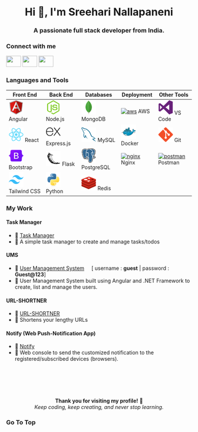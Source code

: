 <h1 align="center">Hi 👋, I'm Sreehari Nallapaneni</h1>
<h3 align="center">A passionate full stack developer from India.</h3>


### Connect with me
[<img src="https://raw.githubusercontent.com/rahuldkjain/github-profile-readme-generator/master/src/images/icons/Social/hackerrank.svg" height="30" width="40">](https://www.hackerrank.com/r151149?hr_r=1)
[<img src="https://camo.githubusercontent.com/28bbd2596707954793abeff9eb24d343c1c78b7bf184b90294b4b190c6097a65/68747470733a2f2f63646e2e6a7364656c6976722e6e65742f6e706d2f73696d706c652d69636f6e7340332e302e312f69636f6e732f6c696e6b6564696e2e737667" height="30" width="40">](https://www.linkedin.com/in/sreehari-nallapaneni-0b1809161/)
[<img src="https://raw.githubusercontent.com/rahuldkjain/github-profile-readme-generator/master/src/images/icons/Social/instagram.svg" height="30" width="40">](https://www.instagram.com/sreehari_nallapaneni/)

### Languages and Tools
| Front End | Back End | Databases | Deployment | Other Tools |
|---|---|---|---|---|
| [<img src="https://raw.githubusercontent.com/devicons/devicon/master/icons/angularjs/angularjs-original.svg" alt="angular" width="40" height="40">](https://angular.io) Angular | [<img src="https://raw.githubusercontent.com/devicons/devicon/master/icons/nodejs/nodejs-original.svg" alt="nodejs" width="40" height="40">](https://nodejs.org) Node.js | [<img src="https://raw.githubusercontent.com/devicons/devicon/master/icons/mongodb/mongodb-original.svg" alt="mongodb" width="40" height="40">](https://www.mongodb.com/) MongoDB | [<img src="https://www.vectorlogo.zone/logos/amazon_aws/amazon_aws-icon.svg" alt="aws" width="40" height="40">](https://aws.amazon.com/) AWS | [<img src="https://raw.githubusercontent.com/devicons/devicon/master/icons/visualstudio/visualstudio-plain.svg" alt="vscode" width="40" height="40">](https://code.visualstudio.com/) VS Code |
| [<img src="https://raw.githubusercontent.com/devicons/devicon/master/icons/react/react-original.svg" alt="react" width="40" height="40">](https://reactjs.org) React | [<img src="https://raw.githubusercontent.com/devicons/devicon/master/icons/express/express-original.svg" alt="express" width="40" height="40">](https://expressjs.com) Express.js | [<img src="https://raw.githubusercontent.com/devicons/devicon/master/icons/mysql/mysql-original.svg" alt="mysql" width="40" height="40">](https://www.mysql.com/) MySQL | [<img src="https://raw.githubusercontent.com/devicons/devicon/master/icons/docker/docker-original.svg" alt="docker" width="40" height="40">](https://www.docker.com/) Docker | [<img src="https://raw.githubusercontent.com/devicons/devicon/master/icons/git/git-original.svg" alt="git" width="40" height="40">](https://git-scm.com/) Git |
| [<img src="https://raw.githubusercontent.com/devicons/devicon/master/icons/bootstrap/bootstrap-original.svg" alt="bootstrap" width="40" height="40">](https://getbootstrap.com) Bootstrap | [<img src="https://raw.githubusercontent.com/devicons/devicon/master/icons/flask/flask-original.svg" alt="flask" width="40" height="40">](https://flask.palletsprojects.com/) Flask | [<img src="https://raw.githubusercontent.com/devicons/devicon/master/icons/postgresql/postgresql-original.svg" alt="postgresql" width="40" height="40">](https://www.postgresql.org/) PostgreSQL | [<img src="https://www.vectorlogo.zone/logos/nginx/nginx-icon.svg" alt="nginx" width="40" height="40">](https://nginx.org/) Nginx | [<img src="https://www.vectorlogo.zone/logos/getpostman/getpostman-icon.svg" alt="postman" width="40" height="40">](https://www.getpostman.com/) Postman |
| [<img src="https://raw.githubusercontent.com/devicons/devicon/master/icons/tailwindcss/tailwindcss-plain.svg" alt="tailwind" width="40" height="40">](https://tailwindcss.com) Tailwind CSS | [<img src="https://raw.githubusercontent.com/devicons/devicon/master/icons/python/python-original.svg" alt="python" width="40" height="40">](https://www.python.org) Python | [<img src="https://raw.githubusercontent.com/devicons/devicon/master/icons/redis/redis-original.svg" alt="redis" width="40" height="40">](https://redis.io) Redis |  |  |
</table>

### My Work

#### Task Manager
- 🚀 [Task Manager](https://nallapaneni-sreehari.github.io/task-manager-pages)
- 📝 A simple task manager to create and manage tasks/todos

#### UMS
- 🚀 [User Management System](https://user-management-system-v2.vercel.app/login) &nbsp;&nbsp;&nbsp; [ username : **guest** | password : **Guest@123**]
- 📝 User Management System built using Angular and .NET Framework to create, list and manage the users.

#### URL-SHORTNER
- 🚀 [URL-SHORTNER](https://url-shortner-149.herokuapp.com/)
- 📝 Shortens your lengthy URLs

#### Notify (Web Push-Notification App)
- 🚀 [Notify](https://push-notifications-149.herokuapp.com/)
- 📝 Web console to send the customized notification to the registered/subscribed devices (browsers).


<br><br>
---

<p align="center">
  <b>Thank you for visiting my profile!</b> 🙌<br>
  <i>Keep coding, keep creating, and never stop learning.</i>
</p>

### Go To Top
